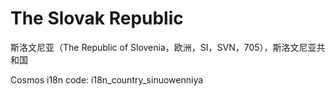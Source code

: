 # The Slovak Republic

斯洛文尼亚（The Republic of Slovenia，欧洲，SI，SVN，705），斯洛文尼亚共和国

Cosmos i18n code: i18n_country_sinuowenniya